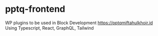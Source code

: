 # pptq-frontend

WP plugins to be used in Block Development https://pptqmiftahulkhoir.id
Using Typescript, React, GraphQL, Tailwind